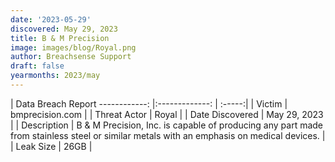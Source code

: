 ```yaml
---
date: '2023-05-29'
discovered: May 29, 2023
title: B & M Precision
image: images/blog/Royal.png
author: Breachsense Support
draft: false
yearmonths: 2023/may
---
```



| Data Breach Report
------------:     |:-------------:    | :-----:|
| Victim      | bmprecision.com      | 
| Threat Actor      | Royal      | 
| Date Discovered      | May 29, 2023      | 
| Description      | B & M Precision, Inc. is capable of producing any part made from stainless steel or similar metals with an emphasis on medical devices.      | 
| Leak Size      | 26GB      | 

